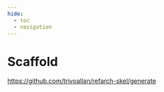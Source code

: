 ```yaml
---
hide:
  - toc
  - navigation
---
```


# Scaffold

<https://github.com/trivoallan/refarch-skel/generate>
